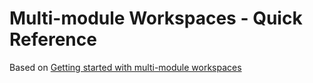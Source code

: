 # Multi-module Workspaces - Quick Reference

Based on [Getting started with multi-module workspaces](https://go.dev/doc/tutorial/workspaces)